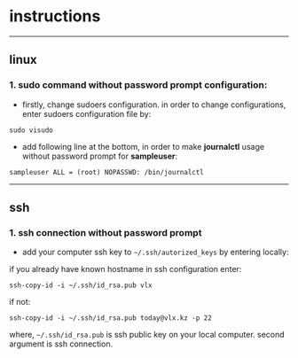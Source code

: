 # instructions

---

## linux

### 1. sudo command without password prompt configuration:

* firstly, change sudoers configuration. in order to change configurations, enter sudoers configuration file by:
```
sudo visudo
```

* add following line at the bottom, in order to make **journalctl** usage without password prompt for **sampleuser**:
```
sampleuser ALL = (root) NOPASSWD: /bin/journalctl
```

---

## ssh

### 1. ssh connection without password prompt

* add your computer ssh key to ```~/.ssh/autorized_keys``` by entering locally:

if you already have known hostname in ssh configuration enter:

```ssh-copy-id -i ~/.ssh/id_rsa.pub vlx```

if not:

```ssh-copy-id -i ~/.ssh/id_rsa.pub today@vlx.kz -p 22```

where, ```~/.ssh/id_rsa.pub``` is ssh public key on your local computer. second argument is ssh connection.
